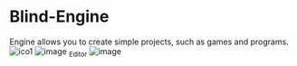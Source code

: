 # Blind-Engine
Engine allows you to create simple projects, such as games and programs.
![ico1](https://github.com/Sabuntu/Blind-Engine/assets/105060825/bc338da1-e157-4e14-91b1-341691e403f2)
![image](https://github.com/Sabuntu/Blind-Engine/assets/105060825/5b4dde83-d320-4787-bb7e-adf32ca54599)
<sub>Editor</sub>
![image](https://github.com/Sabuntu/Blind-Engine/assets/105060825/5b9d8328-a9db-4885-89e9-e6e7970b7f51)
